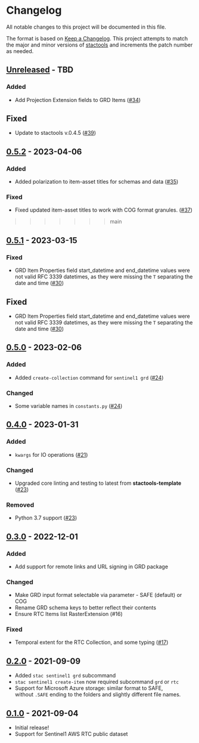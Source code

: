 # Changelog

<!-- markdownlint-disable MD024 -->

All notable changes to this project will be documented in this file.

The format is based on [Keep a Changelog](https://keepachangelog.com/en/1.0.0/).
This project attempts to match the major and minor versions of
[stactools](https://github.com/stac-utils/stactools) and increments the patch
number as needed.

## [Unreleased] - TBD

### Added

- Add Projection Extension fields to GRD Items ([#34](https://github.com/stactools-packages/sentinel1/pull/34))

## Fixed

- Update to stactools v.0.4.5 ([#39](https://github.com/stactools-packages/sentinel1/pull/39))

## [0.5.2] - 2023-04-06

### Added

- Added polarization to item-asset titles for schemas and data ([#35](https://github.com/stactools-packages/sentinel1/pull/35))

### Fixed

- Fixed updated item-asset titles to work with COG format granules. ([#37](https://github.com/stactools-packages/sentinel1/pull/37))
>>>>>>> main

## [0.5.1] - 2023-03-15

### Fixed

- GRD Item Properties field start_datetime and end_datetime values were not valid
  RFC 3339 datetimes, as they were missing the `T` separating the date and time ([#30](https://github.com/stactools-packages/sentinel1/pull/30))

## Fixed

- GRD Item Properties field start_datetime and end_datetime values were not valid
  RFC 3339 datetimes, as they were missing the `T` separating the date and time ([#30](https://github.com/stactools-packages/sentinel1/pull/30))

## [0.5.0] - 2023-02-06

### Added

- Added `create-collection` command for `sentinel1 grd` ([#24](https://github.com/stactools-packages/sentinel1/pull/24))

### Changed

- Some variable names in `constants.py` ([#24](https://github.com/stactools-packages/sentinel1/pull/24))

## [0.4.0] - 2023-01-31

### Added

- `kwargs` for IO operations ([#21](https://github.com/stactools-packages/sentinel1/pull/21))

### Changed

- Upgraded core linting and testing to latest from **stactools-template** ([#23](https://github.com/stactools-packages/sentinel1/pull/23))

### Removed

- Python 3.7 support ([#23](https://github.com/stactools-packages/sentinel1/pull/23))

## [0.3.0] - 2022-12-01

### Added

- Add support for remote links and URL signing in GRD package

### Changed

- Make GRD input format selectable via parameter - SAFE (default) or COG
- Rename GRD schema keys to better reflect their contents
- Ensure RTC Items list RasterExtension (#16)

### Fixed

- Temporal extent for the RTC Collection, and some typing ([#17](https://github.com/stactools-packages/sentinel1/pull/17))

## [0.2.0] - 2021-09-09

- Added `stac sentinel1 grd` subcommand
- `stac sentinel1 create-item` now required subcommand `grd` or `rtc`
- Support for Microsoft Azure storage: similar format to SAFE,\
without `.SAFE` ending to the folders and slightly different file names.

## [0.1.0] - 2021-09-04

- Initial release!
- Support for Sentinel1 AWS RTC public dataset

[Unreleased]: https://github.com/stactools-packages/sentinel1/compare/v0.5.3...HEAD
[0.5.3]: https://github.com/stactools-packages/sentinel1/compare/v0.5.2...v0.5.3
[0.5.2]: https://github.com/stactools-packages/sentinel1/compare/v0.5.1...v0.5.2
[0.5.1]: https://github.com/stactools-packages/sentinel1/compare/v0.5.0...v0.5.1
[0.5.0]: https://github.com/stactools-packages/sentinel1/compare/v0.4.0...v0.5.0
[0.4.0]: https://github.com/stactools-packages/sentinel1/compare/v0.3.0...v0.4.0
[0.3.0]: https://github.com/stactools-packages/sentinel1/compare/v0.2.0...v0.3.0
[0.2.0]: https://github.com/stactools-packages/sentinel1/compare/v0.1.0...v0.2.0
[0.1.0]: https://github.com/stactools-packages/sentinel1/releases/tag/v0.1.0
